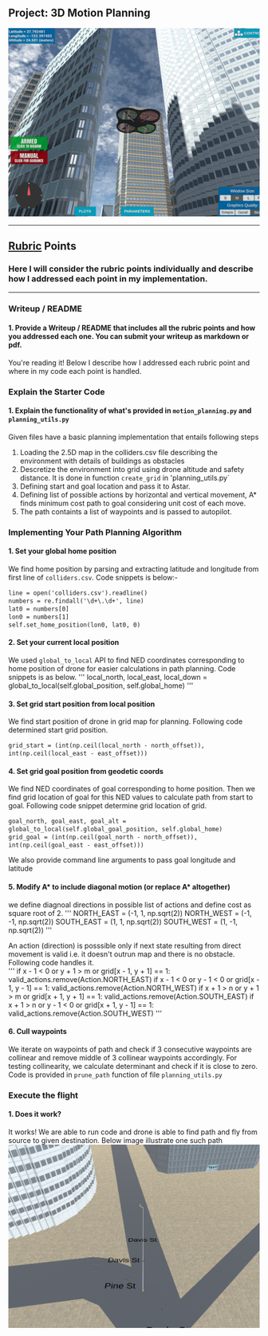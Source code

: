 ## Project: 3D Motion Planning
![Quad Image](./misc/enroute.png)

---

## [Rubric](https://review.udacity.com/#!/rubrics/1534/view) Points
### Here I will consider the rubric points individually and describe how I addressed each point in my implementation.  

---
### Writeup / README

#### 1. Provide a Writeup / README that includes all the rubric points and how you addressed each one.  You can submit your writeup as markdown or pdf.  

You're reading it! Below I describe how I addressed each rubric point and where in my code each point is handled.

### Explain the Starter Code

#### 1. Explain the functionality of what's provided in `motion_planning.py` and `planning_utils.py`
Given files have a basic planning implementation that entails following steps     
1. Loading the 2.5D map in the colliders.csv file describing the environment with details of buildings as obstacles    
2. Descretize the environment into grid using drone altitude and safety distance. It is done in function `create_grid` in 'planning_utils.py`   
3. Defining start and goal location and pass it to Astar.      
4. Defining list of possible actions by horizontal and vertical movement, A* finds minimum cost path to goal considering unit cost of each move.
5. The path containts a list of waypoints and is passed to autopilot.      

### Implementing Your Path Planning Algorithm

#### 1. Set your global home position
We find home position by parsing and extracting latitude and longitude from first line of `colliders.csv`.  Code snippets is below:-    
```
line = open('colliders.csv').readline()
numbers = re.findall('\d+\.\d+', line)
lat0 = numbers[0]
lon0 = numbers[1]
self.set_home_position(lon0, lat0, 0)
```

#### 2. Set your current local position
We used `global_to_local` API to find NED coordinates corresponding to home position of drone for easier calculations in path planning. Code snippets is as below.
'''
local_north, local_east, local_down = global_to_local(self.global_position, self.global_home)
'''

#### 3. Set grid start position from local position
We find start position of drone in grid map for planning. Following code determined start grid position.    
```
grid_start = (int(np.ceil(local_north - north_offset)), int(np.ceil(local_east - east_offset)))
```

#### 4. Set grid goal position from geodetic coords
We find NED coordinates of goal corresponding to home position. Then we find grid location of goal for this NED values to calculate path from start to goal. Following code snippet determine grid location of grid. 
```
goal_north, goal_east, goal_alt = global_to_local(self.global_goal_position, self.global_home)
grid_goal = (int(np.ceil(goal_north - north_offset)), int(np.ceil(goal_east - east_offset)))
```

We also provide command line arguments to pass goal longitude and latitude 

#### 5. Modify A* to include diagonal motion (or replace A* altogether)
we define diagnoal directions in possible list of actions and define cost as square root of 2.
'''
NORTH_EAST = (-1, 1, np.sqrt(2))
NORTH_WEST = (-1, -1, np.sqrt(2))
SOUTH_EAST = (1, 1, np.sqrt(2))
SOUTH_WEST = (1, -1, np.sqrt(2))
'''

An action (direction) is posssible only if next state resulting from direct movement is valid i.e. it doesn't outrun map and there is no obstacle. Following code handles it.    
'''
if x - 1 < 0 or y + 1 > m or grid[x - 1, y + 1] == 1:
    valid_actions.remove(Action.NORTH_EAST)
if x - 1 < 0 or y - 1 < 0 or grid[x - 1, y - 1] == 1:
    valid_actions.remove(Action.NORTH_WEST)
if x + 1 > n or y + 1 > m or grid[x + 1, y + 1] == 1:
    valid_actions.remove(Action.SOUTH_EAST)
if x + 1 > n or y - 1 < 0 or grid[x + 1, y - 1] == 1:
    valid_actions.remove(Action.SOUTH_WEST)
'''

#### 6. Cull waypoints 
We iterate on waypoints of path and check if 3 consecutive waypoints are collinear and remove middle of 3 collinear waypoints accordingly. For testing collinearity, we calculate determinant and check if it is close to zero. 
Code is provided in `prune_path` function of file `planning_utils.py`  

### Execute the flight
#### 1. Does it work?
It works! We are able to run code and drone is able to find path and fly from source to given destination. 
Below image illustrate one such path
![start to goal path](./misc/solution.png)

